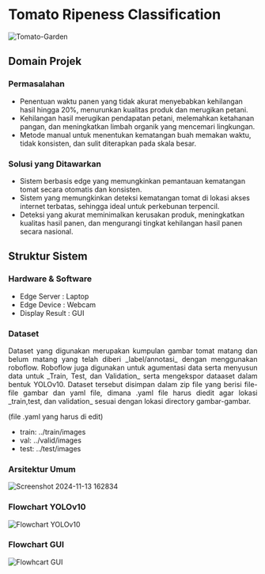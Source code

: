 # Tomato Ripeness Classification
![Tomato-Garden](https://github.com/user-attachments/assets/fac1e605-8e4f-42cc-a39b-fc8a5c249035)

## Domain Projek
### Permasalahan
* Penentuan waktu panen yang tidak akurat menyebabkan kehilangan hasil hingga 20%, menurunkan kualitas produk dan merugikan petani.
* Kehilangan hasil merugikan pendapatan petani, melemahkan ketahanan pangan, dan meningkatkan limbah organik yang mencemari lingkungan.
* Metode manual untuk menentukan kematangan buah memakan waktu, tidak konsisten, dan sulit diterapkan pada skala besar.

### Solusi yang Ditawarkan
* Sistem berbasis edge yang memungkinkan pemantauan kematangan tomat secara otomatis dan konsisten.
* Sistem yang memungkinkan deteksi kematangan tomat di lokasi akses internet terbatas, sehingga ideal untuk perkebunan terpencil.
* Deteksi yang akurat meminimalkan kerusakan produk, meningkatkan kualitas hasil panen, dan mengurangi tingkat kehilangan hasil panen secara nasional.

## Struktur Sistem
### Hardware & Software
* Edge Server : Laptop
* Edge Device : Webcam
* Display Result : GUI
### Dataset
 <div align="justify">Dataset yang digunakan merupakan kumpulan gambar tomat matang dan belum matang yang telah diberi _label/annotasi_ dengan menggunakan roboflow. Roboflow juga digunakan untuk agumentasi data serta menyusun data untuk _Train, Test, dan Validation_ serta mengekspor dataaset dalam bentuk YOLOv10. Dataset tersebut disimpan dalam zip file yang berisi file-file gambar dan yaml file, dimana .yaml file harus diedit agar lokasi _train,test, dan validation_ sesuai dengan lokasi directory gambar-gambar. </div>
 
(file .yaml yang harus di edit)
* train: ../train/images
* val: ../valid/images
* test: ../test/images

### Arsitektur Umum
![Screenshot 2024-11-13 162834](https://github.com/user-attachments/assets/5623e596-5954-4d13-afc4-718008a1ddbb)
### Flowchart YOLOv10
![Flowchart YOLOv10](https://github.com/user-attachments/assets/fac05567-1ebf-4ee1-a8a9-a52b71ba67d1)
### Flowchart GUI
![Flowhcart GUI](https://github.com/user-attachments/assets/c87f3d88-0a41-40e9-9deb-09d317df3075)
